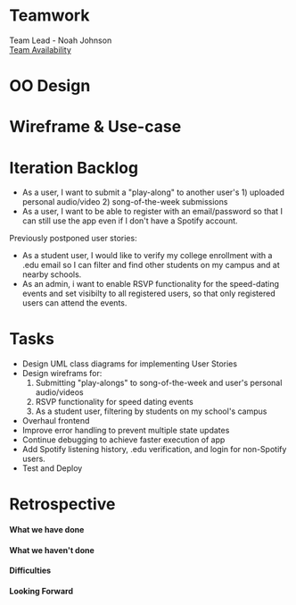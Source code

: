 # Teamwork
Team Lead - Noah Johnson  
[Team Availability](https://www.when2meet.com/?11695597-3PjHf)

# OO Design

# Wireframe & Use-case

# Iteration Backlog
- As a user, I want to submit a "play-along" to another user's 1) uploaded personal audio/video 2) song-of-the-week submissions
- As a user, I want to be able to register with an email/password so that I can still use the app even if I don't have a Spotify account.

Previously postponed user stories:
- As a student user, I would like to verify my college enrollment with a .edu email so I can filter and find other students on my campus and at nearby schools.
- As an admin, i want to enable RSVP functionality for the speed-dating events and set visibilty to all registered users, so that only registered users can attend the events.

# Tasks
- Design UML class diagrams for implementing User Stories
- Design wireframs for:
  1. Submitting "play-alongs" to song-of-the-week and user's personal audio/videos
  2. RSVP functionality for speed dating events
  3. As a student user, filtering by students on my school's campus
- Overhaul frontend 
- Improve error handling to prevent multiple state updates
- Continue debugging to achieve faster execution of app
- Add Spotify listening history, .edu verification, and login for non-Spotify users.
- Test and Deploy

# Retrospective
#### What we have done

#### What we haven't done

#### Difficulties

#### Looking Forward
